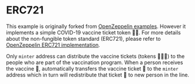 # ERC721

This example is originally forked from [OpenZeppelin examples](https://docs.openzeppelin.com/contracts/4.x/erc721). However it implements a simple COVID-19 vaccine ticket token 💊💊. For more details about the non-fungible token standard (ERC721), please refer to [OpenZeppelin ERC721 implementation](https://github.com/OpenZeppelin/openzeppelin-contracts/tree/1b37c21da58f6379cfe09c0140cf56d67b19a0bc/contracts/token/ERC721).


Only `minter` address can distribute the vaccine tickets (tokens 💊💊💊) to the people who are part of the vaccination program. When a person receives the vaccine 💊, automatically transfers the vaccine ticket 🎫 to the `minter` address which in turn will redistribute that ticket 🎫 to new person in the line.


